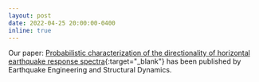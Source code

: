 ```yaml
---
layout: post
date: 2022-04-25 20:00:00-0400
inline: true
---
```


Our paper: [Probabilistic characterization of the directionality of horizontal earthquake response spectra](https://doi.org/10.1002/eqe.3654){:target="_blank"} has been published by Earthquake Engineering and Structural Dynamics.
